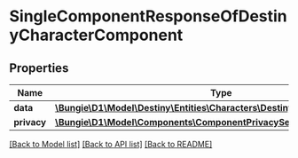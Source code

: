 # SingleComponentResponseOfDestinyCharacterComponent

## Properties
Name | Type | Description | Notes
------------ | ------------- | ------------- | -------------
**data** | [**\Bungie\D1\Model\Destiny\Entities\Characters\DestinyCharacterComponent**](DestinyCharacterComponent.md) |  | [optional] 
**privacy** | [**\Bungie\D1\Model\Components\ComponentPrivacySetting**](ComponentPrivacySetting.md) |  | [optional] 

[[Back to Model list]](../README.md#documentation-for-models) [[Back to API list]](../README.md#documentation-for-api-endpoints) [[Back to README]](../README.md)


